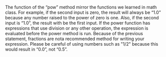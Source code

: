 The function of the “pow” method mirror the functions we learned in math class. For example, if the second input is zero, the result will always be “1.0” because any number raised to the power of zero is one. Also, if the second input is “1.0”, the result with be the first input. If the power function has expressions that use division or any other operation, the expression is evaluated before the power method is run. Because of the previous statement, fractions are nota recommended method for writing your expression. Please be careful of using numbers such as "1/2" because this would result in “0.0”, not “0.5”.

